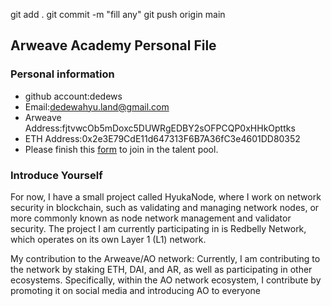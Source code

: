 git add .
git commit -m "fill any"
git push origin main
## Arweave Academy Personal File

### Personal information

- github account:dedews
- Email:dedewahyu.land@gmail.com
- Arweave Address:fjtvwcOb5mDoxc5DUWRgEDBY2sOFPCQP0xHHkOpttks
- ETH Address:0x2e3E79CdE11d647313F6B7A36fC3e4601DD80352
- Please finish this [form](https://docs.google.com/forms/d/e/1FAIpQLSfWA5fIIcBgmRppm3jNz5vmf9Mai_QMVil-2pO4r7YKn_Zhtw/viewform?usp=sf_link) to join in the talent pool.

### Introduce Yourself
For now, I have a small project called HyukaNode, where I work on network security in blockchain, such as validating and managing network nodes, or more commonly known as node network management and validator security. The project I am currently participating in is Redbelly Network, which operates on its own Layer 1 (L1) network.

My contribution to the Arweave/AO network: Currently, I am contributing to the network by staking ETH, DAI, and AR, as well as participating in other ecosystems. Specifically, within the AO network ecosystem, I contribute by promoting it on social media and introducing AO to everyone
